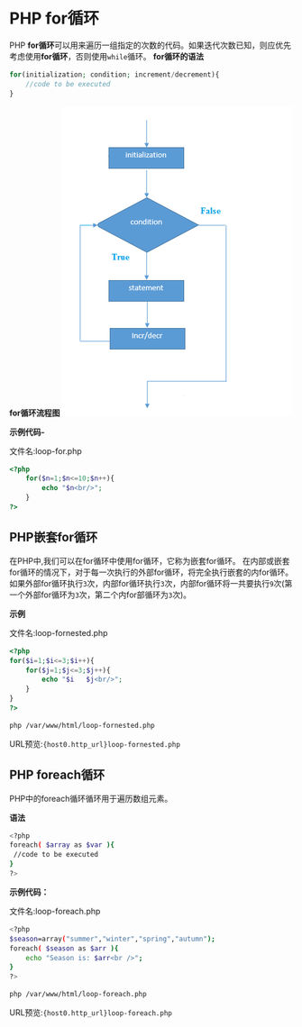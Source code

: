 # PHP for循环

PHP **for循环**可以用来遍历一组指定的次数的代码。如果迭代次数已知，则应优先考虑使用**for循环**，否则使用`while`循环。
**for循环的语法**

```php
for(initialization; condition; increment/decrement){  
    //code to be executed  
}
```

**for循环流程图**
![loop-for](./images/loop-for.png)

**示例代码-**

文件名:loop-for.php

```php
<?php  
    for($n=1;$n<=10;$n++){  
        echo "$n<br/>";  
    }  
?>
```

## PHP嵌套for循环

在PHP中,我们可以在for循环中使用for循环，它称为嵌套for循环。
在内部或嵌套for循环的情况下，对于每一次执行的外部for循环，将完全执行嵌套的内for循环。 如果外部for循环执行`3`次，内部for循环执行`3`次，内部for循环将一共要执行`9`次(第一个外部for循环为`3`次，第二个内for部循环为`3`次)。

**示例**

文件名:loop-fornested.php

```php
<?php  
for($i=1;$i<=3;$i++){  
    for($j=1;$j<=3;$j++){  
        echo "$i   $j<br/>";  
    }  
}  
?>
```

```bash
php /var/www/html/loop-fornested.php
```

URL预览:`{host0.http_url}loop-fornested.php`

## PHP foreach循环

PHP中的foreach循环循环用于遍历数组元素。

**语法**

```bash
<?php
foreach( $array as $var ){  
 //code to be executed  
}  
?>
```

**示例代码：**

文件名:loop-foreach.php

```bash
<?php  
$season=array("summer","winter","spring","autumn");  
foreach( $season as $arr ){  
    echo "Season is: $arr<br />";  
}  
?>
```

```bash
php /var/www/html/loop-foreach.php
```

URL预览:`{host0.http_url}loop-foreach.php`
